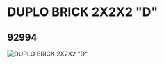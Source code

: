 # DUPLO BRICK 2X2X2 "D"
## 92994
![DUPLO BRICK 2X2X2 "D"](https://lc-www-live-s.legocdn.com/media/bricks/5/2/4599577.jpg)